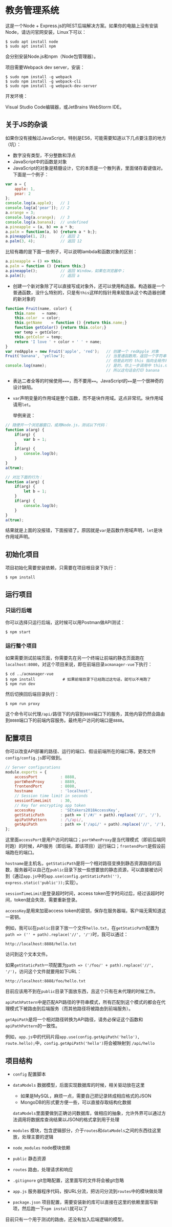 # 教务管理系统

这是一个Node + Express.js的REST后端解决方案。如果你的电脑上没有安装Node，请访问官网安装，Linux下可以：

```
$ sudo apt install node
$ sudo apt install npm
```

会分别安装Node.js和npm（Node包管理器）。

项目需要Webpack dev server，安装：

```
$ sudo npm install -g webpack
$ sudo npm install -g webpack-cli
$ sudo npm install -g webpack-dev-server
```

开发环境：

Visual Studio Code编辑器，或JetBrains WebStorm IDE。

## 关于JS的杂谈

如果你没有接触过JavaScript，特别是ES6，可能需要知道以下几点要注意的地方（坑）：

* 数字没有类型，不分整数和浮点
* JavaScript中的函数是对象
* JavaScript的对象是精髓设计，它的本质是一个散列表，里面储存着键值对。下面是一个例子：

```javascript
var a = {
    apple: 1,
    pear: 2
};
console.log(a.apple);   // 1
console.log(a['pear']); // 2
a.orange = 3;
console.log(a.orange);  // 3
console.log(a.banana);  // undefined
a.pineapple = (a, b) => a * b;
a.palm = function(a, b) {return a * b;};
a.pineapple(1, 2);      // 返回 2
a.palm(3, 4);           // 返回 12
```

  比较有趣的是下面一些例子，可以说明lambda和函数对象的区别：

```javascript
a.pineapple = () => this;
a.palm = function () {return this;}
a.pineapple();          // 返回 Window，如果在浏览器中；
a.palm();               // 返回 a
```

* 创建一个新对象除了可以直接写成对象外，还可以使用构造器。构造器是一个普通函数，没什么特别的，只是有`this`这样的指针用来赋值从这个构造器创建的新对象的
```javascript
function Fruit(name, color) {
    this.name   = name;
    this.color  = color;
    this.getName    = function () {return this.name;}
    function getColor() {return this.color;}
    var temp = getColor;
    this.getColor = temp;
    return 'I love ' + color + ' ' + name;
}
var redApple = new Fruit('apple', 'red');   // 创建一个 redApple 对象
Fruit('banana', 'yellow');                  // 当普通函数用，返回一个字符串
                                            // 但是此时的 this 指向全局作用域（窗口）
console.log(name);                          // 是的，你上一步调用中 this.name = name 中的 this 是 window，
                                            // 所以这句话会打印 banana
```

* 表达二者全等的时候使用`===`，而不要用`==`。JavaScript的`==`是一个很神奇的设计缺陷。
* `var`声明变量的作用域是整个函数，而不是块作用域。这点非常坑。块作用域请用`let`。

  举例来说：

```javascript
// 随便开一个浏览器窗口，或用Node.js，测试以下代码：
function a(arg) {
    if(arg) {
        var b = 1;
    }
    if(arg) {
        console.log(b);
    }
}
a(true);

// 对比下面的行为：
function a(arg) {
    if(arg) {
        let b = 1;
    }
    if(arg) {
        console.log(b);
    }
}
a(true);
```

  结果就是上面的没报错，下面报错了。原因就是`var`是函数作用域声明，`let`是块作用域声明。

## 初始化项目

项目初始化需要安装依赖，只需要在项目根目录下执行：

```
$ npm install
```

## 运行项目

### 只运行后端

你可以选择只运行后端，这时候可以用Postman做API测试：

```
$ npm start
```

### 运行整个项目

如果需要测试前端页面，你需要先在另一个终端让前端的静态页面跑在`localhost:8080`，对这个项目来说，即在前端目录`acmanager-vue`下执行：

```
$ cd ../acmanager-vue
$ npm install            # 如果前端目录下已经跑过这句话，就可以不用跑了
$ npm run dev
```

然后切换回后端目录执行：

```
$ npm run proxy
```

这个命令可以代理`/api/`路径下的内容到`8889`端口下的服务，其他内容仍然会路由到`8080`端口下的前端内容服务。最终用户访问的端口是`8888`。

## 配置项目

你可以改变API部署的路径、运行的端口、假设前端所在的端口等。更改文件`config/config.js`即可做到。

```javascript
// Server configurations
module.exports = {
    accessPort          : 8888,
    portWhenProxy       : 8889,
    frontendPort        : 8080,
    hostname            : 'localhost',
    // Session time limit in seconds
    sessionTimeLimit    : 30,
    // Key for encrypting app token
    accessKey           : 'SEtakers2018AccessKey',
    getStaticPath       : path => ('/#/' + path).replace('//', '/'),
    apiPathPattern      : /\/api/,
    getApiPath          : path => ('/api/' + path).replace('//', '/'),
};
```

这里面`accessPort`是用户访问的端口；`portWhenProxy`是当代理模式（即前后端同时跑）的时候，API服务（即后端，即该项目）运行端口；`frontendPort`是假设前端跑在的端口。

`hostname`是主机名，`getStaticPath`是将一个相对路径变换到静态资源路径的函数，服务器可以自己在`public`目录下放一些想要放的静态资源，可以直接被访问到（通过`app.js`中的`app.use(config.getStaticPath(''), express.static('public'));`实现）。

`sessionTimeLimit`是登录超时时间，access token签字时间过后，经过该超时时间，token就会失效，需要重新登录。

`accessKey`是用来加密access token的密钥，保存在服务器端，客户端无需知道这一密钥。

例如，我可以在`public`目录下放一个文件`hello.txt`，在`getStaticPath`配置为`path => ('' + path).replace('//', '/')`时，我可以通过：

```
http://localhost:8888/hello.txt
```

访问到这个文本文件。

如果`getStaticPath`一项配置为`path => ('/foo/' + path).replace('//', '/')`，访问这个文件就要用如下URL：

```
http://localhost:8888/foo/hello.txt
```

目前应该用不到在`public`目录下面放东西，且这个只有在未代理的时候工作。

`apiPathPattern`中是匹配API路径的字符串模式，所有匹配到这个模式的都会在代理模式下被路由到后端服务（而其他路径将被路由到前端服务）。

`getApiPath`是将一个相对路径转换为API路径，请务必保证这个函数和`apiPathPattern`的一致性。

例如，`app.js`中的代码片段`app.use(config.getApiPath('hello'), route.hello);`中，`config.getApiPath('hello')`将会被映射到 `/api/hello`

## 项目结构

* `config` 配置脚本
* `dataModels` 数据模型，后面实现数据库的时候，相关驱动放在这里
    * 如果是MySQL，麻烦一点，需要自己把记录转成相应格式的JSON
    * MongoDB的形式要方便一些，可以直接存取结构化数据

    `dataModels`里面要做到正确访问数据库，做相应的抽象，允许外界可以通过方法调用将数据库查询结果以JSON的格式拿到用于处理

* `modules` 模块，包含逻辑部分，介于`routes`和`dataModels`之间的东西往这里放，处理主要的逻辑
* `node_modules` node模块依赖
* `public` 静态资源
* `routes` 路由，处理请求和响应
* `.gitignore` git忽略配置，这里面写的文件将会被git忽略
* `app.js` 服务器程序代码，按URL分流，把访问分流到`routes`中的模块做处理
* `package.json` 项目配置，需要安装新的库可以直接在这里的依赖里面写新项，然后跑一下`npm install`就可以了

目前只有一个用于测试的路由，还没有加入后端逻辑的模型。